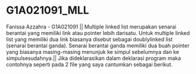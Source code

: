 # G1A021091_MLL
Fanissa Azzahra - G1A021091 ||
Multiple linked list merupakan senarai berantai yang memiliki link atau pointer lebih darisatu. Untuk multiple linked list yang memiliki dua link biasanya disebut sebagai doublylinked list (senarai berantai ganda). Senarai berantai ganda memiliki dua buah pointer yang biasanya masing-masing menunjuk ke simpul sebelumnya dan ke simpulsesudahnya.|| Jika dideklarasikan dalam deklarasi program maka contohnya seperti pada 2 file yang saya cantumkan sebagai berikut.
